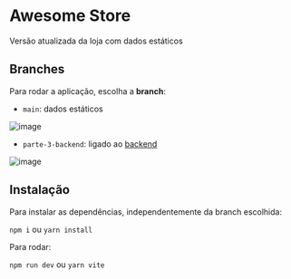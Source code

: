 # Awesome Store

Versão atualizada da loja com dados estáticos

## Branches
Para rodar a aplicação, escolha a **__branch__**:
- `main`: dados estáticos

![image](https://user-images.githubusercontent.com/55420785/146968106-495032ee-51d4-4605-9354-6732641eb435.png)



- `parte-3-backend`: ligado ao [backend](https://github.com/JP-Soares-G/bd-final-backend)

![image](https://user-images.githubusercontent.com/55420785/146984025-17b6e277-b124-4248-90cd-9df1acef5704.png)



## Instalação

Para instalar as dependências, independentemente da branch escolhida:

`npm i` ou `yarn install`

Para rodar:

`npm run dev` ou `yarn vite`

